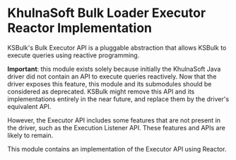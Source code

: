 # KhulnaSoft Bulk Loader Executor Reactor Implementation

KSBulk's Bulk Executor API is a pluggable abstraction that allows KSBulk to execute queries using 
reactive programming.

**Important**: this module exists solely because initially the KhulnaSoft Java driver did not contain 
an API to execute queries reactively. Now that the driver exposes this feature, this module and its 
submodules should be considered as deprecated. KSBulk might remove this API and its implementations 
entirely in the near future, and replace them by the driver's equivalent API.

However, the Executor API includes some features that are not present in the driver, such as the 
Execution Listener API. These features and APIs are likely to remain.

This module contains an implementation of the Executor API using Reactor.
